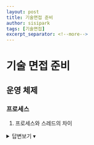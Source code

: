 ```yaml
---
layout: post
title: 기술면접 준비
author: sisipark
tags: [기술면접]
excerpt_separator: <!--more-->
---
```


# 기술 면접 준비

<!--more-->

## 운영 체제

### 프로세스

1. 프로세스와 스레드의 차이
<details>
  <summary>답변보기 ▾</summary>
  <div markdown="1">
    프로세스는 운영체제로부터 자원을 할당받은 작업의 단위이며 스레드는 프로세스가 할당받은 자원을 이용하는 실행 흐름의 단위이다.
    프로그램을 실행시키면 운영체제가 프로그램에 독립적인 메모리 공간을 할당해준다. 즉 프로세스는 메모리에 올라간 프로그램 실행 단위이다.
    하나의 프로세스 내에 여러 스레드를 생성 가능하다. 프로세스와 다르게 프로세스 내에서 메모리를 공유해가며 작동이 가능하다.

    프로세스가 메모리에 올라갈 때 운영체제로부터 시스템 자원을 할당받는다 했다. 이때 운영체제는 프로세스마다 각각 독립된 메모리 영역을, code/data/heap/stack의 형식으로 할당해준다.
    각각 독립된 메모리 영역을 할당해주므로 다른 프로세스의 변수나 자료에 접근할 수 없다.

    이와 다르게 스레드는 메모리를 공유할 수 있다. stack 부분만 따로 할당받고 나머지(code,data,heap)은 공유한다. 
    이러한 메모리 공유의 이유는, 운영체제 관점에서는 프로세스가 최소 단위이고 이 프로세스만 관리할 수 있는데, 각 스레드가 메모리를 각각 할당받아 사용해버리면 관리가 안되기 때문이다(정확한 답은 아닐거같다. 좀 더 찾아보자.)

    정리하자면, 운영체제가 프로세스에게 code/data/heap/stack 메모리 영역을 할당해주고 최소 단위로 삼는다. 
    스레드는 프로세스 내에서 stack을 제외한 다른 메모리 영역을 공유한다. 다만 동기화 문제를 신경써야만 한다.
  </div>
</details>